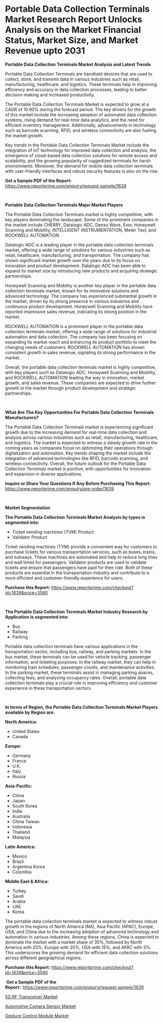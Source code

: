 <p><h1>Portable Data Collection Terminals Market Research Report Unlocks Analysis on the Market Financial Status, Market Size, and Market Revenue upto 2031</h1></p><p><strong>Portable Data Collection Terminals Market Analysis and Latest Trends</strong></p>
<p><p>Portable Data Collection Terminals are handheld devices that are used to collect, store, and transmit data in various industries such as retail, manufacturing, healthcare, and logistics. These terminals help in improving efficiency and accuracy in data collection processes, leading to better decision-making and increased productivity.</p><p>The Portable Data Collection Terminals Market is expected to grow at a CAGR of 10.90% during the forecast period. The key drivers for the growth of this market include the increasing adoption of automated data collection systems, rising demand for real-time data analytics, and the need for efficient inventory management. Additionally, advancements in technology such as barcode scanning, RFID, and wireless connectivity are also fueling the market growth.</p><p>Key trends in the Portable Data Collection Terminals Market include the integration of IoT technology for improved data collection and analysis, the emergence of cloud-based data collection solutions for remote access and scalability, and the growing popularity of ruggedized terminals for harsh environments. Moreover, the demand for mobile data collection terminals with user-friendly interfaces and robust security features is also on the rise.</p></p>
<p><strong>Get a Sample PDF of the Report:&nbsp;</strong> <a href="https://www.reportprime.com/enquiry/request-sample/1639">https://www.reportprime.com/enquiry/request-sample/1639</a></p>
<p>&nbsp;</p>
<p><strong>Portable Data Collection Terminals Major Market Players</strong></p>
<p><p>The Portable Data Collection Terminals market is highly competitive, with key players dominating the landscape. Some of the prominent companies in the market include CHERRY, Datalogic ADC, Denso Wave, Exor, Honeywell Scanning and Mobility, INTELLIGENT INSTRUMENTATION, Meter Test, and ROCKWELL AUTOMATION.</p><p>Datalogic ADC is a leading player in the portable data collection terminals market, offering a wide range of solutions for various industries such as retail, healthcare, manufacturing, and transportation. The company has shown significant market growth over the years due to its focus on innovation and product development. Datalogic ADC has been able to expand its market size by introducing new products and acquiring strategic partnerships.</p><p>Honeywell Scanning and Mobility is another key player in the portable data collection terminals market, known for its innovative solutions and advanced technology. The company has experienced substantial growth in the market, driven by its strong presence in various industries and continuous product development. Honeywell Scanning and Mobility have reported impressive sales revenue, indicating its strong position in the market.</p><p>ROCKWELL AUTOMATION is a prominent player in the portable data collection terminals market, offering a wide range of solutions for industrial automation and data collection. The company has been focusing on expanding its market reach and enhancing its product portfolio to meet the changing needs of customers. ROCKWELL AUTOMATION has shown consistent growth in sales revenue, signaling its strong performance in the market.</p><p>Overall, the portable data collection terminals market is highly competitive, with key players such as Datalogic ADC, Honeywell Scanning and Mobility, and ROCKWELL AUTOMATION leading the way in innovation, market growth, and sales revenue. These companies are expected to drive further growth in the market through product development and strategic partnerships.</p></p>
<p>&nbsp;</p>
<p><strong>What Are The Key Opportunities For Portable Data Collection Terminals Manufacturers?</strong></p>
<p><p>The Portable Data Collection Terminals market is experiencing significant growth due to the increasing demand for real-time data collection and analysis across various industries such as retail, manufacturing, healthcare, and logistics. The market is expected to witness a steady growth rate in the coming years as companies focus on optimizing their operations through digitalization and automation. Key trends shaping the market include the integration of advanced technologies like RFID, barcode scanning, and wireless connectivity. Overall, the future outlook for the Portable Data Collection Terminals market is positive, with opportunities for innovation and expansion in diverse applications.</p></p>
<p><strong>Inquire or Share Your Questions If Any Before Purchasing This Report:</strong> <a href="https://www.reportprime.com/enquiry/pre-order/1639">https://www.reportprime.com/enquiry/pre-order/1639</a></p>
<p>&nbsp;</p>
<p><strong>Market Segmentation</strong></p>
<p><strong>The Portable Data Collection Terminals Market Analysis by types is segmented into:</strong></p>
<p><ul><li>Ticket vending machines (TVM) Product</li><li>Validator Product</li></ul></p>
<p><p>Ticket vending machines (TVM) provide a convenient way for customers to purchase tickets for various transportation services, such as buses, trains, and subways. These machines are automated and help to reduce long lines and wait times for passengers. Validator products are used to validate tickets and ensure that passengers have paid for their ride. Both of these products are essential in the transportation industry and contribute to a more efficient and customer-friendly experience for users.</p></p>
<p><strong>Purchase this Report:&nbsp;</strong><a href="https://www.reportprime.com/checkout?id=1639&price=3590">https://www.reportprime.com/checkout?id=1639&price=3590</a></p>
<p>&nbsp;</p>
<p><strong>The Portable Data Collection Terminals Market Industry Research by Application is segmented into:</strong></p>
<p><ul><li>Bus</li><li>Railway</li><li>Parking</li></ul></p>
<p><p>Portable data collection terminals have various applications in the transportation sector, including bus, railway, and parking markets. In the bus market, these terminals can be used for vehicle tracking, passenger information, and ticketing purposes. In the railway market, they can help in monitoring train schedules, passenger counts, and maintenance activities. In the parking market, these terminals assist in managing parking spaces, collecting fees, and analyzing occupancy rates. Overall, portable data collection terminals play a crucial role in improving efficiency and customer experience in these transportation sectors.</p></p>
<p>&nbsp;</p>
<p><strong>In terms of Region, the Portable Data Collection Terminals Market Players available by Region are:</strong></p>
<p>
    <p> <strong> North America: </strong>
        <ul>
            <li>United States</li>
            <li>Canada</li>
        </ul>
        </p> 
    <p> <strong> Europe: </strong>
        <ul>
            <li>Germany</li>
            <li>France</li>
            <li>U.K.</li>
            <li>Italy</li>
            <li>Russia</li>
        </ul>
        </p> 
    <p> <strong> Asia-Pacific: </strong>
        <ul>
            <li>China</li>
            <li>Japan</li>
            <li>South Korea</li>
            <li>India</li>
            <li>Australia</li>
            <li>China Taiwan</li>
            <li>Indonesia</li>
            <li>Thailand</li>
            <li>Malaysia</li>
        </ul>
        </p> 
    <p> <strong> Latin America: </strong>
        <ul>
            <li>Mexico</li>
            <li>Brazil</li>
            <li>Argentina Korea</li>
            <li>Colombia</li>
        </ul>
        </p> 
    <p> <strong> Middle East & Africa: </strong>
        <ul>
            <li>Turkey</li>
            <li>Saudi</li>
            <li>Arabia</li>
            <li>UAE</li>
            <li>Korea</li>
        </ul>
    </p>
    </p>
<p><p>The portable data collection terminals market is expected to witness robust growth in the regions of North America (NA), Asia Pacific (APAC), Europe, USA, and China due to the increasing adoption of advanced technology and automation in various industries. Among these regions, China is expected to dominate the market with a market share of 35%, followed by North America with 25%, Europe with 20%, USA with 15%, and APAC with 5%. This underscores the growing demand for efficient data collection solutions across different geographical regions.</p></p>
<p><strong>Purchase this Report: </strong><a href="https://www.reportprime.com/checkout?id=1639&price=3590">https://www.reportprime.com/checkout?id=1639&price=3590</a></p>
<p>&nbsp;<strong>Get a Sample PDF of the Report:&nbsp;&nbsp;</strong><a href="https://www.reportprime.com/enquiry/request-sample/1639">https://www.reportprime.com/enquiry/request-sample/1639</a></p>
<p><strong></strong></p>
<p><p><a href="https://github.com/nathandecarvalho/Market-Research-Report-List-2/blob/main/5g-rf-transceiver-market.md">5G RF Transceiver Market</a></p><p><a href="https://github.com/kosella/Market-Research-Report-List-2/blob/main/automotive-camera-sensor-market.md">Automotive Camera Sensor Market</a></p><p><a href="https://github.com/julyju69/Market-Research-Report-List-2/blob/main/gesture-control-module-market.md">Gesture Control Module Market</a></p></p>